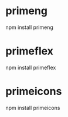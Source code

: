 # primeng

npm install primeng

# primeflex

npm install primeflex

# primeicons

npm install primeicons

